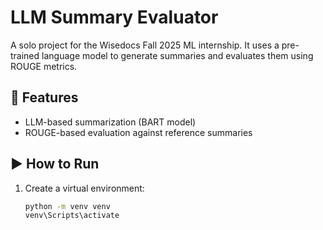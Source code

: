 # LLM Summary Evaluator

A solo project for the Wisedocs Fall 2025 ML internship. It uses a pre-trained language model to generate summaries and evaluates them using ROUGE metrics.

## 🔧 Features
- LLM-based summarization (BART model)
- ROUGE-based evaluation against reference summaries

## ▶️ How to Run

1. Create a virtual environment:
   ```bash
   python -m venv venv
   venv\Scripts\activate  
